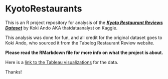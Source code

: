 # KyotoRestaurants
This is an R project repository for analysis of the ***[Kyoto Restaurant Reviews Dataset](https://www.kaggle.com/datasets/koki25ando/tabelog-restaurant-review-dataset)*** by Koki Ando AKA thatdataanalyst on Kaggle.

This analysis was done for fun, and all credit for the original dataset goes to Koki Ando, who sourced it from the Tabelog Restaurant Review website.

**Please read the RMarkdown file for more info on what the project is about.**

Here is a [link to the Tableau visualizations](https://public.tableau.com/views/KyotoRestaurantVisualizations/Sheet2?:language=en-US&:display_count=n&:origin=viz_share_link) for the data.

Thanks!
